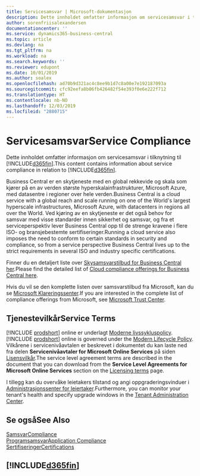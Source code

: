```yaml
---
title: Servicesamsvar | Microsoft-dokumentasjon
description: Dette innholdet omfatter informasjon om servicesamsvar i tilknytning til Business Central.
author: sorenfriisalexandersen
documentationcenter: ''
ms.service: dynamics365-business-central
ms.topic: article
ms.devlang: na
ms.tgt_pltfrm: na
ms.workload: na
ms.search.keywords: ''
ms.reviewer: edupont
ms.date: 10/01/2019
ms.author: soalex
ms.openlocfilehash: ad70b9d321ac4c8ee9b1d7c8a00e7e192187093a
ms.sourcegitcommit: cfc92eefa8b06fb426482f54e393f0e6e222f712
ms.translationtype: HT
ms.contentlocale: nb-NO
ms.lasthandoff: 12/03/2019
ms.locfileid: "2880715"
---
```

# <a name="service-compliance"></a><span data-ttu-id="01bfd-103">Servicesamsvar</span><span class="sxs-lookup"><span data-stu-id="01bfd-103">Service Compliance</span></span>
<span data-ttu-id="01bfd-104">Dette innholdet omfatter informasjon om servicesamsvar i tilknytning til [!INCLUDE[d365fin](../includes/d365fin_md.md)].</span><span class="sxs-lookup"><span data-stu-id="01bfd-104">This content contains information about service compliance in relation to [!INCLUDE[d365fin](../includes/d365fin_md.md)].</span></span>  

<span data-ttu-id="01bfd-105">Business Central er en skytjeneste med en global rekkevide og skala som kjører på en av verden største hyperskalainfrastrukturer, Microsoft Azure, med datasentre i regioner over hele verden.</span><span class="sxs-lookup"><span data-stu-id="01bfd-105">Business Central is a cloud service with a global reach and scale running on one of the World's largest hyperscale infrastructures, Microsoft Azure, with datacenters in regions all over the World.</span></span> <span data-ttu-id="01bfd-106">Ved kjøring av en skytjeneste er det også behov for samsvar med visse standarder innen sikkerhet og samsvar, og fra et serviceperspektiv lever Business Central opp til de strenge kravene i flere ISO- og bransjebestemte sertifiseringer.</span><span class="sxs-lookup"><span data-stu-id="01bfd-106">Running a cloud service also imposes the need to conform to certain standards in security and compliance, so from a service perspective Business Central lives up to the strict requirements in several ISO and industry specific certifications.</span></span>

<span data-ttu-id="01bfd-107">Finner du en detaljert liste over [Skysamsvarstilbud for Business Central her](https://aka.ms/d365-compliance-list).</span><span class="sxs-lookup"><span data-stu-id="01bfd-107">Please find the detailed list of [Cloud compliance offerings for Business Central here](https://aka.ms/d365-compliance-list).</span></span>

<span data-ttu-id="01bfd-108">Hvis du vil se den komplette listen over samsvarstilbud fra Microsoft, kan du se [Microsoft Klareringssenter](https://www.microsoft.com/trustcenter/compliance/complianceofferings).</span><span class="sxs-lookup"><span data-stu-id="01bfd-108">If you are interested in the complete list of compliance offerings from Microsoft, see [Microsoft Trust Center](https://www.microsoft.com/trustcenter/compliance/complianceofferings).</span></span>

## <a name="service-terms"></a><span data-ttu-id="01bfd-109">Tjenestevilkår</span><span class="sxs-lookup"><span data-stu-id="01bfd-109">Service Terms</span></span>

<span data-ttu-id="01bfd-110">[!INCLUDE [prodshort](../includes/prodshort.md)] online er underlagt [Moderne livssykluspolicy](https://support.microsoft.com/help/30881/modern-lifecycle-policy).</span><span class="sxs-lookup"><span data-stu-id="01bfd-110">[!INCLUDE [prodshort](../includes/prodshort.md)] online is governed under the [Modern Lifecycle Policy](https://support.microsoft.com/help/30881/modern-lifecycle-policy).</span></span> <span data-ttu-id="01bfd-111">Vilkårene i servicenivåavtalen er beskrevet i dokumentet du kan laste ned fra delen **Servicenivåavtaler for Microsoft Online Services** på siden [Lisensvilkår](https://www.microsoft.com/licensing/product-licensing/products).</span><span class="sxs-lookup"><span data-stu-id="01bfd-111">The service level agreement terms are described in the document that you can download from the **Service Level Agreements for Microsoft Online Services** section on the [Licensing terms](https://www.microsoft.com/licensing/product-licensing/products) page.</span></span>  

<span data-ttu-id="01bfd-112">I tillegg kan du overvåke leietakers tilstand og angi oppgraderingsvinduer i [Administrasjonssenter for leiertaker](/dynamics365/business-central/dev-itpro/administration/tenant-admin-center).</span><span class="sxs-lookup"><span data-stu-id="01bfd-112">Furthermore, you can monitor your tenant's health and specify upgrade windows in the [Tenant Administration Center](/dynamics365/business-central/dev-itpro/administration/tenant-admin-center).</span></span>  

## <a name="see-also"></a><span data-ttu-id="01bfd-113">Se også</span><span class="sxs-lookup"><span data-stu-id="01bfd-113">See Also</span></span>

[<span data-ttu-id="01bfd-114">Samsvar</span><span class="sxs-lookup"><span data-stu-id="01bfd-114">Compliance</span></span>](compliance-overview.md)  
[<span data-ttu-id="01bfd-115">Programsamsvar</span><span class="sxs-lookup"><span data-stu-id="01bfd-115">Application Compliance</span></span>](compliance-application-compliance.md)  
[<span data-ttu-id="01bfd-116">Sertifiseringer</span><span class="sxs-lookup"><span data-stu-id="01bfd-116">Certifications</span></span>](compliance-certifications.md)  

## [!INCLUDE[d365fin](../includes/free_trial_md.md)]  
